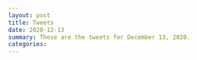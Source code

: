 ```yaml
---
layout: post
title: Tweets
date: 2020-12-13
summary: These are the tweets for December 13, 2020.
categories:
---
```


